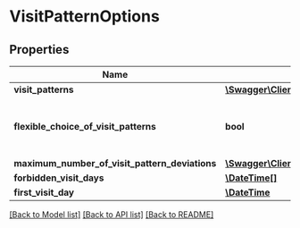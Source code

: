 # VisitPatternOptions

## Properties
Name | Type | Description | Notes
------------ | ------------- | ------------- | -------------
**visit_patterns** | [**\Swagger\Client\Model\Week[]**](Week.md) |  | [optional] 
**flexible_choice_of_visit_patterns** | **bool** | Defines if an arbitrary visit pattern can be chosen for each week. If this parameter is set to true, the maximumNumberOfVisitPatternDeviations is ignored. | [optional] 
**maximum_number_of_visit_pattern_deviations** | [**\Swagger\Client\Model\NonNegativeInteger**](NonNegativeInteger.md) |  | [optional] 
**forbidden_visit_days** | [**\DateTime[]**](\DateTime.md) |  | [optional] 
**first_visit_day** | [**\DateTime**](\DateTime.md) | Fixes the first visit day for an order. | [optional] 

[[Back to Model list]](../../README.md#documentation-for-models) [[Back to API list]](../../README.md#documentation-for-api-endpoints) [[Back to README]](../../README.md)

